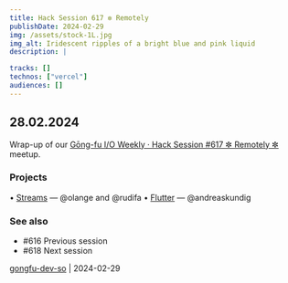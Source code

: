 ```yaml
---
title: Hack Session 617 ✼ Remotely
publishDate: 2024-02-29
img: /assets/stock-1L.jpg
img_alt: Iridescent ripples of a bright blue and pink liquid
description: |

tracks: []
technos: ["vercel"]
audiences: []
---
```


## 28.02.2024

Wrap-up of our [Gōng-fu I/O Weekly · Hack Session #617 ✼ Remotely ✼](https://www.meetup.com/fr-FR/gōngfuio/events/299083893/) meetup.

### Projects

• [Streams](https://web.dev/articles/streams) — @olange and @rudifa
• [Flutter](https://flutter.dev) — @andreaskundig

### See also

* #616 Previous session
* #618 Next session

[gongfu-dev-so](https://github.com/gongfu-dev-so) | 2024-02-29


